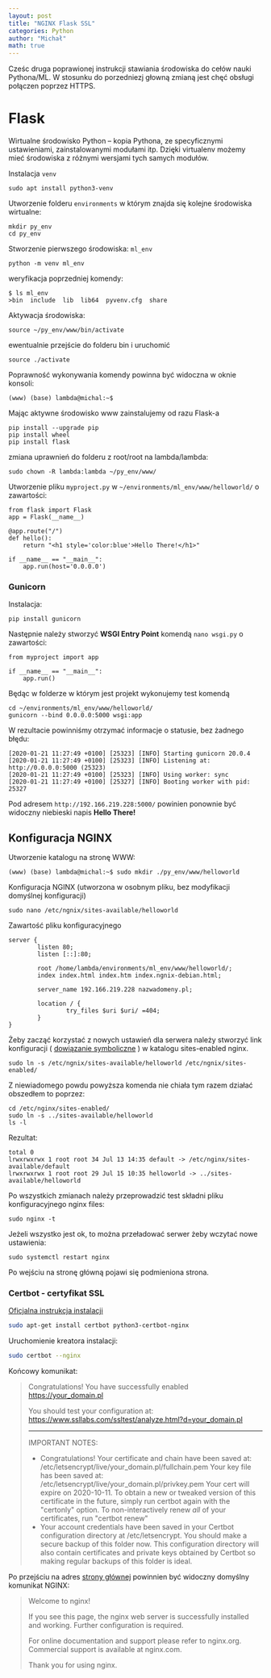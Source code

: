 ```yaml
---
layout: post
title: "NGINX Flask SSL"
categories: Python
author: "Michał"
math: true
---
```


Cześc druga poprawionej instrukcji stawiania środowiska do cełów nauki Pythona/ML. W stosunku do porzedniezj głowną zmianą jest chęć obsługi połączen poprzez HTTPS. 

# Flask

Wirtualne środowisko Python – kopia Pythona, ze specyficznymi  ustawieniami, zainstalowanymi modułami itp. Dzięki virtualenv możemy  mieć środowiska z różnymi wersjami tych samych modułów.

Instalacja `venv`

```
sudo apt install python3-venv
```

Utworzenie folderu `environments` w którym znajda się kolejne środowiska wirtualne:

```
mkdir py_env
cd py_env
```

Stworzenie pierwszego środowiska: `ml_env`

```
python -m venv ml_env
```

weryfikacja poprzedniej komendy:

```
$ ls ml_env
>bin  include  lib  lib64  pyvenv.cfg  share
```

Aktywacja środowiska:

```
source ~/py_env/www/bin/activate
```

ewentualnie przejście do folderu bin i uruchomić

```
source ./activate
```

Poprawność wykonywania komendy powinna być widoczna w oknie konsoli:

```
(www) (base) lambda@michal:~$ 
```
Mając aktywne środowisko www  zainstalujemy od razu Flask-a

```
pip install --upgrade pip
pip install wheel
pip install flask
```

zmiana uprawnień do folderu z root/root na lambda/lambda:

```
sudo chown -R lambda:lambda ~/py_env/www/
```

Utworzenie pliku `myproject.py` w `~/environments/ml_env/www/helloworld/` o zawartości:

```
from flask import Flask
app = Flask(__name__)

@app.route("/")
def hello():
    return "<h1 style='color:blue'>Hello There!</h1>"

if __name__ == "__main__":
    app.run(host='0.0.0.0')
```

### Gunicorn

Instalacja:

```
pip install gunicorn
```

Następnie należy stworzyć **WSGI Entry Point** komendą `nano wsgi.py` o zawartości:

```
from myproject import app

if __name__ == "__main__":
    app.run()
```

Będąc w folderze w którym jest projekt wykonujemy test komendą

```
cd ~/environments/ml_env/www/helloworld/
gunicorn --bind 0.0.0.0:5000 wsgi:app
```

W rezultacie powinniśmy otrzymać informacje o statusie, bez żadnego błędu:

```
[2020-01-21 11:27:49 +0100] [25323] [INFO] Starting gunicorn 20.0.4
[2020-01-21 11:27:49 +0100] [25323] [INFO] Listening at: http://0.0.0.0:5000 (25323)
[2020-01-21 11:27:49 +0100] [25323] [INFO] Using worker: sync
[2020-01-21 11:27:49 +0100] [25327] [INFO] Booting worker with pid: 25327
```

Pod adresem `http://192.166.219.228:5000/`  powinien ponownie być widoczny niebieski napis  **Hello There!**




## Konfiguracja NGINX

Utworzenie katalogu na stronę WWW:

```
(www) (base) lambda@michal:~$ sudo mkdir ./py_env/www/helloworld
```

Konfiguracja NGINX (utworzona w osobnym pliku, bez modyfikacji domyślnej konfiguracji)

```
sudo nano /etc/ngnix/sites-available/helloworld
```

Zawartość pliku konfiguracyjnego

```
server {
        listen 80;
        listen [::]:80;

        root /home/lambda/environments/ml_env/www/helloworld/;
        index index.html index.htm index.ngnix-debian.html;

        server_name 192.166.219.228 nazwadomeny.pl;

        location / {
                try_files $uri $uri/ =404;
        }
}
```

Żeby zacząć korzystać z nowych ustawień dla serwera należy stworzyć link konfiguracji ( [dowiązanie symboliczne](https://pl.wikipedia.org/wiki/Dowiązanie_symboliczne) ) w katalogu sites-enabled nginx.

```
sudo ln -s /etc/ngnix/sites-available/helloworld /etc/ngnix/sites-enabled/
```
Z niewiadomego powdu powyższa komenda nie chiała tym razem działać obszedłem to poprzez:
```
cd /etc/nginx/sites-enabled/
sudo ln -s ../sites-available/helloworld
ls -l
```
Rezultat:
```
total 0
lrwxrwxrwx 1 root root 34 Jul 13 14:35 default -> /etc/nginx/sites-available/default
lrwxrwxrwx 1 root root 29 Jul 15 10:35 helloworld -> ../sites-available/helloworld
```

Po wszystkich zmianach należy przeprowadzić test składni pliku konfiguracyjnego nginx files:

```
sudo nginx -t
```

Jeżeli wszystko jest ok, to można przeładować serwer żeby wczytać nowe ustawienia:

```
sudo systemctl restart nginx
```

Po wejściu na stronę główną pojawi się podmieniona strona.

### Certbot - certyfikat SSL

[Oficjalna instrukcja instalacji](https://certbot.eff.org/lets-encrypt/ubuntubionic-nginx.html)

```bash
sudo apt-get install certbot python3-certbot-nginx
```

Uruchomienie kreatora instalacji:
```bash
sudo certbot --nginx
```

Końcowy komunikat:

> Congratulations! You have successfully enabled https://your_domain.pl
>
> You should test your configuration at:
> https://www.ssllabs.com/ssltest/analyze.html?d=your_domain.pl
> - - - - - - - - - - - - - - - - - - - - - - - - - - - - - - - - - - - - - - - -
>
> IMPORTANT NOTES:
>  - Congratulations! Your certificate and chain have been saved at:
   /etc/letsencrypt/live/your_domain.pl/fullchain.pem
   Your key file has been saved at:
   /etc/letsencrypt/live/your_domain.pl/privkey.pem
   Your cert will expire on 2020-10-11. To obtain a new or tweaked
   version of this certificate in the future, simply run certbot again
   with the "certonly" option. To non-interactively renew *all* of
   your certificates, run "certbot renew"
>  - Your account credentials have been saved in your Certbot
   configuration directory at /etc/letsencrypt. You should make a
   secure backup of this folder now. This configuration directory will
   also contain certificates and private keys obtained by Certbot so
   making regular backups of this folder is ideal.

Po przejściu na adres [strony głównej](https://your_domain.pl) powinnien być widoczny domyślny komunikat NGINX:

> Welcome to nginx!
> 
> If you see this page, the nginx web server is successfully installed and working. Further configuration is required.
> 
> For online documentation and support please refer to nginx.org.
Commercial support is available at nginx.com.
> 
> Thank you for using nginx.